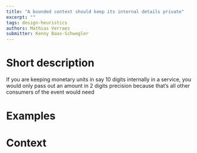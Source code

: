 ```yaml
---
title: "A bounded context should keep its internal details private"
excerpt: ""
tags: design-heuristics
authors: Mathias Verraes
submitter: Kenny Baas-Schwegler
---
```


# Short description

If you are keeping monetary units in say 10 digits internally in a service, you would only pass out an amount in 2 digits precision because that’s all other consumers of the event would need

# Examples

# Context
